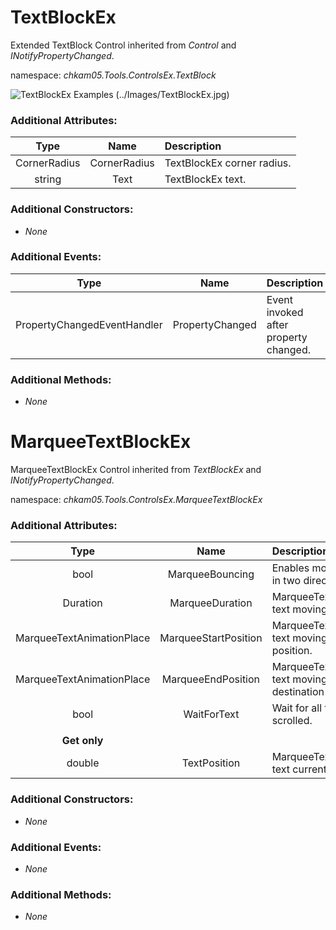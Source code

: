 # TextBlockEx
Extended TextBlock Control inherited from _Control_ and _INotifyPropertyChanged_.  

namespace: _chkam05.Tools.ControlsEx.TextBlock_  

![TextBlockEx Examples (../Images/TextBlockEx.jpg)](../Images/TextBlockEx.jpg)  

### Additional Attributes:

| Type         | Name           | Description |
|:------------:|:--------------:|:------------|
| CornerRadius | CornerRadius   | TextBlockEx corner radius. |
| string       | Text           | TextBlockEx text. | 

### Additional Constructors: 

- _None_  

### Additional Events: 

| Type                        | Name             | Description                            |
|:---------------------------:|:----------------:|:---------------------------------------|
| PropertyChangedEventHandler | PropertyChanged  | Event invoked after property changed. |

### Additional Methods: 

- _None_  


# MarqueeTextBlockEx
MarqueeTextBlockEx Control inherited from _TextBlockEx_ and _INotifyPropertyChanged_.  

namespace: _chkam05.Tools.ControlsEx.MarqueeTextBlockEx_  

### Additional Attributes:

| Type                      | Name                 | Description |
|:-------------------------:|:--------------------:|:------------|
| bool                      | MarqueeBouncing      | Enables moving text in two directions. |
| Duration                  | MarqueeDuration      | MarqueeTextBlockEx text moving speed. | 
| MarqueeTextAnimationPlace | MarqueeStartPosition | MarqueeTextBlockEx text moving start position. | 
| MarqueeTextAnimationPlace | MarqueeEndPosition   | MarqueeTextBlockEx text moving destination position. | 
| bool                      | WaitForText          | Wait for all text to be scrolled. | 
|||
| **Get only**              ||
| double                    | TextPosition         | MarqueeTextBlockEx text current position. |

### Additional Constructors: 

- _None_  

### Additional Events: 

- _None_  

### Additional Methods: 

- _None_  

